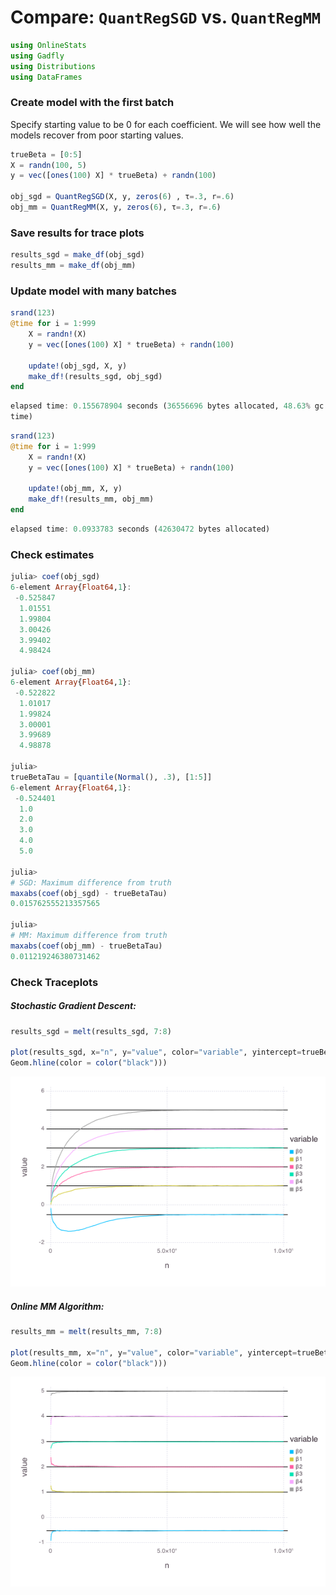 
# Compare: `QuantRegSGD` vs. `QuantRegMM`


````julia
using OnlineStats
using Gadfly
using Distributions
using DataFrames
````





### Create model with the first batch

Specify starting value to be 0 for each coefficient.  We will see how well the models recover from poor starting values.

````julia
trueBeta = [0:5]
X = randn(100, 5)
y = vec([ones(100) X] * trueBeta) + randn(100)

obj_sgd = QuantRegSGD(X, y, zeros(6) , τ=.3, r=.6)
obj_mm = QuantRegMM(X, y, zeros(6), τ=.3, r=.6)
````





### Save results for trace plots
````julia
results_sgd = make_df(obj_sgd)
results_mm = make_df(obj_mm)
````





### Update model with many batches
````julia
srand(123)
@time for i = 1:999
	X = randn!(X)
    y = vec([ones(100) X] * trueBeta) + randn(100)

    update!(obj_sgd, X, y)
    make_df!(results_sgd, obj_sgd)
end
````


````julia
elapsed time: 0.155678904 seconds (36556696 bytes allocated, 48.63% gc
time)
````




````julia
srand(123)
@time for i = 1:999
	X = randn!(X)
    y = vec([ones(100) X] * trueBeta) + randn(100)

    update!(obj_mm, X, y)
    make_df!(results_mm, obj_mm)
end
````


````julia
elapsed time: 0.0933783 seconds (42630472 bytes allocated)
````





### Check estimates
````julia
julia> coef(obj_sgd)
6-element Array{Float64,1}:
 -0.525847
  1.01551 
  1.99804 
  3.00426 
  3.99402 
  4.98424 

julia> coef(obj_mm)
6-element Array{Float64,1}:
 -0.522822
  1.01017 
  1.99824 
  3.00001 
  3.99689 
  4.98878 

julia> 
trueBetaTau = [quantile(Normal(), .3), [1:5]]
6-element Array{Float64,1}:
 -0.524401
  1.0     
  2.0     
  3.0     
  4.0     
  5.0     

julia> 
# SGD: Maximum difference from truth
maxabs(coef(obj_sgd) - trueBetaTau)
0.015762555213357565

julia> 
# MM: Maximum difference from truth
maxabs(coef(obj_mm) - trueBetaTau)
0.011219246380731462

````





### Check Traceplots

##### Stochastic Gradient Descent:
````julia
results_sgd = melt(results_sgd, 7:8)

plot(results_sgd, x="n", y="value", color="variable", yintercept=trueBetaTau, Geom.line,
Geom.hline(color = color("black")))
````


![](figures/quantregcompare_7_1.png)



##### Online MM Algorithm:
````julia
results_mm = melt(results_mm, 7:8)

plot(results_mm, x="n", y="value", color="variable", yintercept=trueBetaTau, Geom.line,
Geom.hline(color = color("black")))
````


![](figures/quantregcompare_8_1.png)



